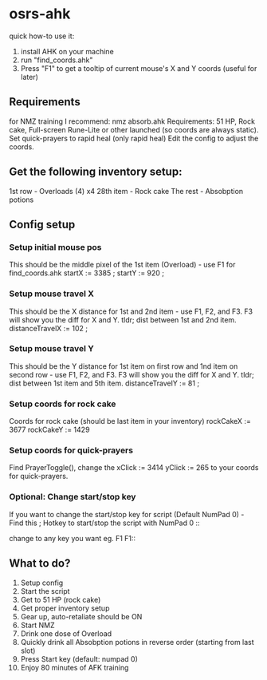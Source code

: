 # osrs-ahk

quick how-to use it:

1. install AHK on your machine
2. run "find_coords.ahk"
3. Press "F1" to get a tooltip of current mouse's X and Y coords (useful for later)


## Requirements
for NMZ training I recommend: nmz absorb.ahk
Requirements: 51 HP, Rock cake, Full-screen Rune-Lite or other launched (so coords are always static).
Set quick-prayers to rapid heal (only rapid heal)
Edit the config to adjust the coords.

## Get the following inventory setup:
1st row - Overloads (4) x4
28th item - Rock cake
The rest - Absobption potions


## Config setup


### Setup initial mouse pos
This should be the middle pixel of the 1st item (Overload) - use F1 for find_coords.ahk
startX := 3385 ;
startY := 920 ;

### Setup mouse travel X
This should be the X distance for 1st and 2nd item - use F1, F2, and F3. F3 will show you the diff for X and Y. tldr; dist between 1st and 2nd item.
distanceTravelX := 102 ;

### Setup mouse travel Y
This should be the Y distance for 1st item on first row and 1nd item on second row - use F1, F2, and F3. F3 will show you the diff for X and Y. tldr; dist between 1st item and 5th item.
distanceTravelY := 81 ;

### Setup coords for rock cake
Coords for rock cake (should be last item in your inventory)
rockCakeX := 3677
rockCakeY := 1429

### Setup coords for quick-prayers
Find PrayerToggle(), change the
xClick := 3414
yClick := 265
to your coords for quick-prayers.


### Optional: Change start/stop key
If you want to change the start/stop key for script (Default NumPad 0) - Find this
; Hotkey to start/stop the script with NumPad 0
\::

change to any key you want eg. F1
F1::



## What to do?

1. Setup config
2. Start the script
3. Get to 51 HP (rock cake)
4. Get proper inventory setup
5. Gear up, auto-retaliate should be ON
6. Start NMZ
7. Drink one dose of Overload
8. Quickly drink all Absobption potions in reverse order (starting from last slot)
9. Press Start key (default: numpad 0)
10. Enjoy 80 minutes of AFK training

    




